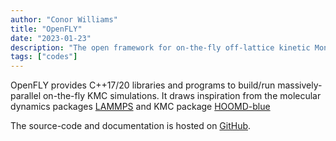 ```yaml
---
author: "Conor Williams"
title: "OpenFLY"
date: "2023-01-23"
description: "The open framework for on-the-fly off-lattice kinetic Monte Carlo simulations."
tags: ["codes"]
---
```



OpenFLY provides C++17/20 libraries and programs to build/run massively-parallel on-the-fly KMC simulations. It draws inspiration from the molecular dynamics packages [LAMMPS](https://www.lammps.org) and KMC package [HOOMD-blue](https://glotzerlab.engin.umich.edu/hoomd-blue/)

The source-code and documentation is hosted on [GitHub](https://github.com/ConorWilliams/openFLY).